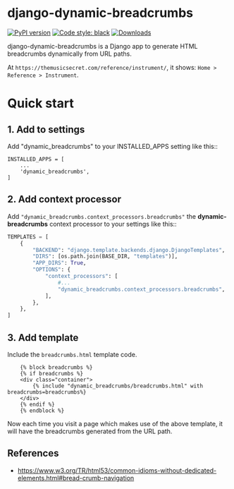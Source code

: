 django-dynamic-breadcrumbs
=====

[![PyPI version](https://badge.fury.io/py/django-dynamic-breadcrumbs.svg)](https://badge.fury.io/py/django-dynamic-breadcrumbs)
[![Code style: black](https://img.shields.io/badge/code%20style-black-000000.svg)](https://github.com/psf/black)
[![Downloads](https://pepy.tech/badge/django-dynamic-breadcrumbs)](https://pepy.tech/project/django-dynamic-breadcrumbs)

django-dynamic-breadcrumbs is a Django app to generate HTML breadcrumbs
dynamically from URL paths. 

At `https://themusicsecret.com/reference/instrument/`, it shows:
`Home > Reference > Instrument`.

# Quick start

## 1. Add to settings

Add "dynamic_breadcrumbs" to your INSTALLED_APPS setting like this::

    INSTALLED_APPS = [
        ...
        'dynamic_breadcrumbs',
    ]

## 2. Add context processor

Add `"dynamic_breadcrumbs.context_processors.breadcrumbs"` the **dynamic-breadcrumbs** context processor to your settings like this::

~~~ python
TEMPLATES = [
    {
        "BACKEND": "django.template.backends.django.DjangoTemplates",
        "DIRS": [os.path.join(BASE_DIR, "templates")],
        "APP_DIRS": True,
        "OPTIONS": {
            "context_processors": [
				#...
                "dynamic_breadcrumbs.context_processors.breadcrumbs",
            ],
        },
    },
]
~~~

## 3. Add template

Include the `breadcrumbs.html` template code.

~~~
	{% block breadcrumbs %}
	{% if breadcrumbs %}
	<div class="container">
	    {% include "dynamic_breadcrumbs/breadcrumbs.html" with breadcrumbs=breadcrumbs%}
	</div>
	{% endif %}
	{% endblock %}
~~~

Now each time you visit a page which makes use of the above template,
it will have the breadcrumbs generated from the URL path.


## References

- https://www.w3.org/TR/html53/common-idioms-without-dedicated-elements.html#bread-crumb-navigation

